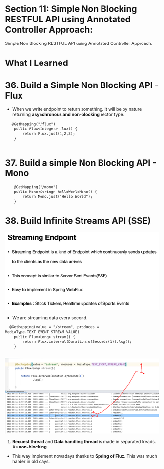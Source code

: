 # Section 11: Simple Non Blocking RESTFUL API using Annotated Controller Approach:

Simple Non Blocking RESTFUL API using Annotated Controller Approach.

# What I Learned

# 36. Build a Simple Non Blocking API - Flux

- When we write endpoint to return something. It will be by nature returning **asynchronous and non-blocking** rector type.

```
   @GetMapping("/flux")
    public Flux<Integer> flux() {
    	return Flux.just(1,2,3);
    }
    
```

# 37. Build a simple Non Blocking API - Mono

```
    @GetMapping("/mono")
    public Mono<String> helloWorldMono() {
    	return Mono.just("Hello World");
    }
```

# 38. Build Infinite Streams API (SSE)

<img src="streamingEndpoint.PNG" alt="reactive programming" width="700"/>

- We are streaming data every second.

```
  @GetMapping(value = "/stream", produces = MediaType.TEXT_EVENT_STREAM_VALUE)
    public Flux<Long> stream() {
    	return Flux.interval(Duration.ofSeconds(1)).log();
    }
    
```

<img src="reactorThreadGettingSwithched.PNG" alt="reactive programming" width="700"/>

1. **Request thread** and **Data handling thread** is made in separated treads. As **non-blocking** 

- This way implement nowadays thanks to **Spring of Flux**. This was much harder in old days.